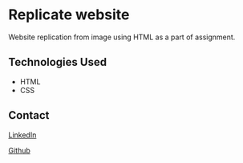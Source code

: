 # Replicate website

Website replication from image using HTML as a part of assignment.

## Technologies Used

- HTML
- CSS

## Contact

[LinkedIn](https://www.linkedin.com/in/girish-n-7075ba1a4)

[Github](https://github.com/girish-n7)
